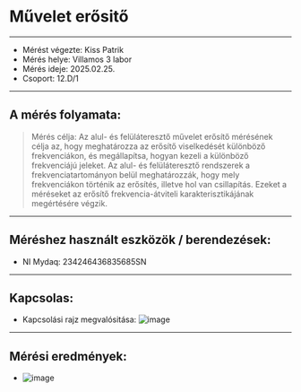 
# Művelet erősitő
---  
- Mérést végezte: Kiss Patrik
- Mérés helye: Villamos 3 labor
- Mérés ideje: 2025.02.25.
- Csoport: 12.D/1


---   

## A mérés folyamata:
>Mérés célja: Az alul- és felüláteresztő művelet erősítő mérésének célja az, hogy meghatározza az erősítő viselkedését különböző frekvenciákon, és megállapítsa, hogyan kezeli a különböző frekvenciájú jeleket. Az alul- és felüláteresztő rendszerek a frekvenciatartományon belül meghatározzák, hogy mely frekvenciákon történik az erősítés, illetve hol van csillapítás. Ezeket a méréseket az erősítő frekvencia-átviteli karakterisztikájának megértésére végzik.


---


## Méréshez használt eszközök / berendezések:
- NI Mydaq: 234246436835685SN



---


## Kapcsolas:

- Kapcsolási rajz megvalósitása: ![image](https://github.com/user-attachments/assets/81e87f81-ed6d-4b0a-a85c-167d92a51eb5)

 


---
  


## Mérési eredmények:
- ![image](https://github.com/user-attachments/assets/db40f56b-859e-4090-a5d3-4c5225a96708)




   
